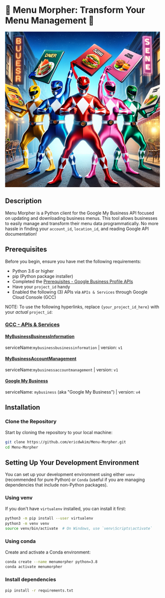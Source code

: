# 🌟 Menu Morpher: Transform Your Menu Management 🌟

![img.png](asset/menu_morpher.png)
## Description

Menu Morpher is a Python client for the Google My Business API focused on updating and downloading business menus. This tool allows businesses to easily manage and transform their menu data programmatically. No more hassle in finding your `account_id`, `location_id`, and reading Google API documentation! 

## Prerequisites

Before you begin, ensure you have met the following requirements:

- Python 3.6 or higher
- pip (Python package installer)
- Completed the [Prerequisites - Google Business Profile APIs](https://developers.google.com/my-business/content/prereqs)
- Have your `project_id` handy
- Enabled the following (3) APIs via `APIs & Services` through Google Cloud Console (GCC)

NOTE: To use the following hyperlinks, replace `{your_project_id_here}` with your _actual_ `project_id`:

### [GCC - APIs & Services](https://console.cloud.google.com/apis/dashboard?project={your_project_id_here})

#### [MyBusinessBusinessInformation](https://console.cloud.google.com/apis/api/mybusinessbusinessinformation.googleapis.com/metrics?project={your_project_id_here})
serviceName:`mybusinessbusinessinformation` |
version: `v1`
#### [MyBusinessAccountManagement](https://console.cloud.google.com/apis/api/mybusinessaccountmanagement.googleapis.com/metrics?project={your_project_id_here})
serviceName:`mybusinessaccountmanagement` |
version: `v1`
#### [Google My Business](https://console.cloud.google.com/apis/api/mybusiness.googleapis.com/quotas?project={your_project_id_here}) 
serviceName: `mybusiness` (aka "Google My Business") |
version: `v4`


## Installation

### Clone the Repository

Start by cloning the repository to your local machine:

```bash
git clone https://github.com/ericdwkim/Menu-Morpher.git
cd Menu-Morpher
```

## Setting Up Your Development Environment

You can set up your development environment using either `venv` (recommended for pure Python) or `Conda` (useful if you are managing dependencies that include non-Python packages).

### Using venv

If you don't have `virtualenv` installed, you can install it first:

```bash
python3 -m pip install --user virtualenv
python3 -m venv venv
source venv/bin/activate  # On Windows, use `venv\Scripts\activate`
```

### Using conda

Create and activate a Conda environment:

```bash
conda create --name menumorpher python=3.8
conda activate menumorpher
```

### Install dependencies

```bash
pip install -r requirements.txt
```
